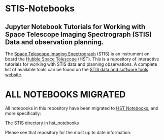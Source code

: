 # STIS-Notebooks

## Jupyter Notebook Tutorials for Working with Space Telescope Imaging Spectrograph (STIS) Data and observation planning.
The [Space Telescope Imaging Spectrograph](https://www.stsci.edu/hst/instrumentation/stis) (STIS) is an instrument on board the [Hubble Space Telescope](https://www.stsci.edu/hst/about) (HST). This is a repository of interactive tutorials for working with STIS data and planning observations.  A complete list of available tools can be found on the [STIS data and software tools website](https://www.stsci.edu/hst/instrumentation/stis/data-analysis-and-software-tools).

# ALL NOTEBOOKS MIGRATED 
All notebooks in this repository have been migrated to [HST Notebooks](https://spacetelescope.github.io/hst_notebooks/), and more specifically:

[The STIS directory in hst_notebooks](https://github.com/spacetelescope/hst_notebooks/tree/main/notebooks/STIS)

Please see that repository for the most up to date information.

